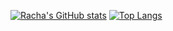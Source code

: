 
<!--
**said-racha/said-racha** is a ✨ _special_ ✨ repository because its `README.md` (this file) appears on your GitHub profile.

Here are some ideas to get you started:

- 🔭 I’m currently working on ...
- 🌱 I’m currently learning ...
- 👯 I’m looking to collaborate on ...
- 🤔 I’m looking for help with ...
- 💬 Ask me about ...
- 📫 How to reach me: ...
- 😄 Pronouns: ...
- ⚡ Fun fact: ...
-->


[![Racha's GitHub stats](https://github-readme-stats.vercel.app/api?username=Said-Racha&show_icons=true&theme=tokyonight)](https://github.com/said-racha/github-readme-stats)
[![Top Langs](https://github-readme-stats.vercel.app/api/top-langs/?username=said-racha&layout=compact&theme=tokyonight)](https://github.com/said-racha/github-readme-stats)
